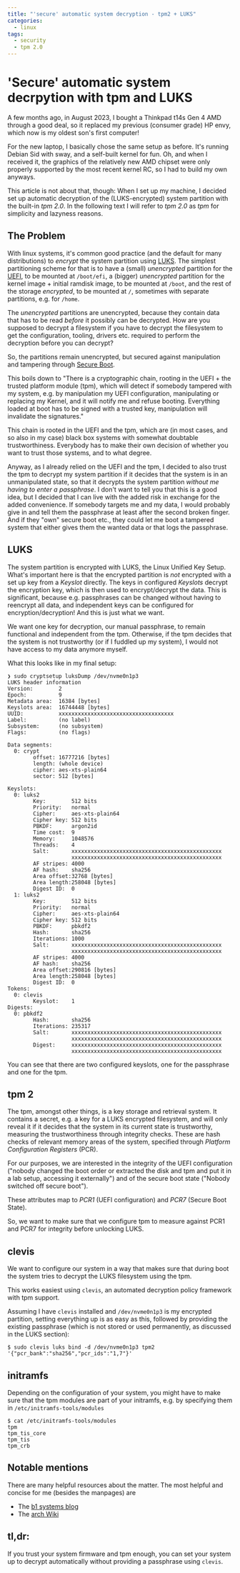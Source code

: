```yaml
---
title: "'secure' automatic system decryption - tpm2 + LUKS"
categories:
  - linux
tags:
  - security
  - tpm 2.0
---
```


# 'Secure' automatic system decrpytion with tpm and LUKS

A few months ago, in August 2023, I bought a Thinkpad t14s Gen 4 AMD through a
good deal, so it replaced my previous (consumer grade) HP envy, which now is my
oldest son's first computer!

For the new laptop, I basically chose the same setup as before. It's running
Debian Sid with sway, and a self-built kernel for fun. Oh, and when I received
it, the graphics of the relatively new AMD chipset were only properly supported
by the most recent kernel RC, so I had to build my own anyways.

This article is not about that, though: When I set up my machine, I decided set
up automatic decryption of the (LUKS-encrypted) system partition with the
built-in _tpm 2.0_. In the following text I will refer to _tpm 2.0_ as _tpm_
for simplicity and lazyness reasons.

## The Problem

With linux systems, it's common good practice (and the default for many
distributions) to _encrypt_ the system partition using
[LUKS](https://en.wikipedia.org/wiki/Linux_Unified_Key_Setup). The simplest
partitioning scheme for that is to have a (small) _unencrypted_ partition for
the
[UEFI](https://de.wikipedia.org/wiki/Unified_Extensible_Firmware_Interface), to
be mounted at `/boot/efi`, a (bigger) _unencrypted_ partition for the kernel
image + initial ramdisk image, to be mounted at `/boot`, and the rest of the
storage _encrypted_, to be mounted at `/`, sometimes with separate partitions,
e.g. for `/home`.

The _unencrypted_ partitions are unencrypted, because they contain data that
has to be read _before_ it possibly can be decrypted. How are you supposed to
decrypt a filesystem if you have to decrypt the filesystem to get the
configuration, tooling, drivers etc. required to perform the decryption before
you can decrypt?

So, the partitions remain unencrypted, but secured against manipulation and
tampering through [Secure
Boot](https://en.wikipedia.org/wiki/UEFI#Secure_Boot).

This boils down to "There is a cryptographic chain, rooting in the UEFI + the
trusted platform module (tpm), which will detect if somebody tampered with my
system, e.g. by manipulation my UEFI configuration, manipulating or replacing
my Kernel, and it will notify me and refuse booting. Everything loaded at boot
has to be signed with a trusted key, manipulation will invalidate the
signatures."

This chain is rooted in the UEFI and the tpm, which are (in most cases, and so
also in my case) black box systems with somewhat doubtable trustworthiness.
Everybody has to make their own decision of whether you want to trust those
systems, and to what degree.

Anyway, as I already relied on the UEFI and the tpm, I decided to also trust
the tpm to decrypt my system partition if it decides that the system is in an
unmanipulated state, so that it decrypts the system partition _without me
having to enter a passphrase_. I don't want to tell you that this is a good
idea, but I decided that I can live with the added risk in exchange for the
added convenience. If somebody targets me and my data, I would probably give in
and tell them the passphrase at least after the second broken finger. And if
they "own" secure boot etc., they could let me boot a tampered system that
either gives them the wanted data or that logs the passphrase.

## LUKS

The system partition is encrypted with LUKS, the Linux Unified Key Setup.
What's important here is that the encrypted partition is _not_ encrypted with a
set up key from a _Keyslot_ directly. The keys in configured _Keyslots_ decrypt
the encryption key, which is then used to encrypt/decrypt the data. This is
significant, because e.g. passphrases can be changed without having to
reencrypt all data, and independent keys can be configured for
encryption/decryption! And this is just what we want.

We want one key for decryption, our manual passphrase, to remain functional and
independent from the tpm. Otherwise, if the tpm decides that the system is not
trustworthy (or if I fuddled up my system), I would not have access to my data
anymore myself.

What this looks like in my final setup:


```text
❯ sudo cryptsetup luksDump /dev/nvme0n1p3
LUKS header information
Version:        2
Epoch:          9
Metadata area:  16384 [bytes]
Keyslots area:  16744448 [bytes]
UUID:           xxxxxxxxxxxxxxxxxxxxxxxxxxxxxxxxxxxx
Label:          (no label)
Subsystem:      (no subsystem)
Flags:          (no flags)

Data segments:
  0: crypt
        offset: 16777216 [bytes]
        length: (whole device)
        cipher: aes-xts-plain64
        sector: 512 [bytes]

Keyslots:
  0: luks2
        Key:        512 bits
        Priority:   normal
        Cipher:     aes-xts-plain64
        Cipher key: 512 bits
        PBKDF:      argon2id
        Time cost:  9
        Memory:     1048576
        Threads:    4
        Salt:       xxxxxxxxxxxxxxxxxxxxxxxxxxxxxxxxxxxxxxxxxxxxxxx
                    xxxxxxxxxxxxxxxxxxxxxxxxxxxxxxxxxxxxxxxxxxxxxxx
        AF stripes: 4000
        AF hash:    sha256
        Area offset:32768 [bytes]
        Area length:258048 [bytes]
        Digest ID:  0
  1: luks2
        Key:        512 bits
        Priority:   normal
        Cipher:     aes-xts-plain64
        Cipher key: 512 bits
        PBKDF:      pbkdf2
        Hash:       sha256
        Iterations: 1000
        Salt:       xxxxxxxxxxxxxxxxxxxxxxxxxxxxxxxxxxxxxxxxxxxxxxx
                    xxxxxxxxxxxxxxxxxxxxxxxxxxxxxxxxxxxxxxxxxxxxxxx
        AF stripes: 4000
        AF hash:    sha256
        Area offset:290816 [bytes]
        Area length:258048 [bytes]
        Digest ID:  0
Tokens:
  0: clevis
        Keyslot:    1
Digests:
  0: pbkdf2
        Hash:       sha256
        Iterations: 235317
        Salt:       xxxxxxxxxxxxxxxxxxxxxxxxxxxxxxxxxxxxxxxxxxxxxxx
                    xxxxxxxxxxxxxxxxxxxxxxxxxxxxxxxxxxxxxxxxxxxxxxx
        Digest:     xxxxxxxxxxxxxxxxxxxxxxxxxxxxxxxxxxxxxxxxxxxxxxx
                    xxxxxxxxxxxxxxxxxxxxxxxxxxxxxxxxxxxxxxxxxxxxxxx
```

You can see that there are two configured keyslots, one for the passphrase and
one for the tpm.

## tpm 2

The tpm, amongst other things, is a key storage and retrieval system. It
contains a secret, e.g. a key for a LUKS encrypted filesystem, and will only
reveal it if it decides that the system in its current state is trustworthy,
measuring the trustworthiness through integrity checks. These are hash checks
of relevant memory areas of the system, specified through _Platform
Configuration Registers_ (PCR).

For our purposes, we are interested in the integrity of the UEFI configuration
("nobody changed the boot order or extracted the disk and tpm and put it in a
lab setup, accessing it externally") and of the secure boot state ("Nobody
switched off secure boot").

These attributes map to _PCR1_ (UEFI configuration) and _PCR7_ (Secure Boot
State).

So, we want to make sure that we configure tpm to measure against PCR1 and PCR7
for integrity before unlocking LUKS.

## clevis

We want to configure our system in a way that makes sure that during boot the
system tries to decrypt the LUKS filesystem using the tpm.

This works easiest using `clevis`, an automated decryption policy framework
with tpm support.

Assuming I have `clevis` installed and `/dev/nvme0n1p3` is my encrypted
partition, setting everything up is as easy as this, followed by providing the
existing passphrase (which is not stored or used permanently, as discussed in
the LUKS section):

```text
$ sudo clevis luks bind -d /dev/nvme0n1p3 tpm2 '{"pcr_bank":"sha256","pcr_ids":"1,7"}'
```

## initramfs

Depending on the configuration of your system, you might have to make sure that
the tpm modules are part of your initramfs, e.g. by specifying them in
`/etc/initramfs-tools/modules`

```text
$ cat /etc/initramfs-tools/modules
tpm
tpm_tis_core
tpm_tis
tpm_crb
```

## Notable mentions

There are many helpful resources about the matter.
The most helpful and concise for me (besides the manpages) are

- The [b1 systems blog](https://blog.b1-systems.de/teil-3-datentrager-mit-tpm-und-luks-ver-und-entschlusseln-zusammenfassung-und-fazit)
- The [arch Wiki](https://wiki.archlinux.org/title/Trusted_Platform_Module)

## tl,dr:

If you trust your system firmware and tpm enough, you can set your system up to
decrypt automatically without providing a passphrase using `clevis`.

